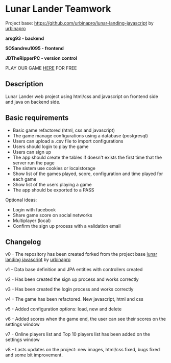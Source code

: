 # Lunar Lander Teamwork

Project base: https://github.com/urbinapro/lunar-landing-javascript by [urbinapro](https://github.com/urbinapro)

<strong>arsg93 - backend</strong>

<strong>SOSandreu1095 - frontend</strong>

<strong>JDTheRipperPC - version control</strong>

PLAY OUR GAME [HERE](http://35.205.210.196/Lunar%5FLander%5FTeamwork/) FOR FREE

## Description

Lunar Lander web project using html/css and javascript on frontend side and java on backend side.

## Basic requirements

<ul>
<li>Basic game refactored (html, css and javascript)</li>
<li>The game manage configurations using a database (postgresql)</li>
<li>Users can upload a .csv file to import configurations</li>
<li>Users should login to play the game</li>
<li>Users can sign up</li>
<li>The app should create the tables if doesn't exists the first time that the server run the page</li>
<li>The sistem use cookies or localstorage</li>
<li>Show list of the games played, score, configuration and time played for each game</li>
<li>Show list of the users playing a game</li>
<li>The app should be exported to a PASS</li>
</ul>

Optional ideas:

<ul>
<li>Login with facebook</li>
<li>Share game score on social networks</li>
<li>Multiplayer (local)</li>
<li>Confirm the sign up process with a validation email</li>
</ul>

## Changelog

v0 - The repository has been created forked from the project base 
     [lunar landing javascript](https://github.com/urbinapro/lunar-landing-javascript)
     by [urbinapro](https://github.com/urbinapro)

v1 - Data base definition and JPA entities with controllers created

v2 - Has been created the sign up process and works correctly

v3 - Has been created the login process and works correctly

v4 - The game has been refactored. New javascript, html and css

v5 - Added configuration options: load, new and delete

v6 - Added scores when the game end, the user can see their scores on the settings window

v7 - Online players list and Top 10 players list has been added on the settings window

v8 - Lasts updates on the project: new images, html/css fixed, bugs fixed and some bit improvement.
